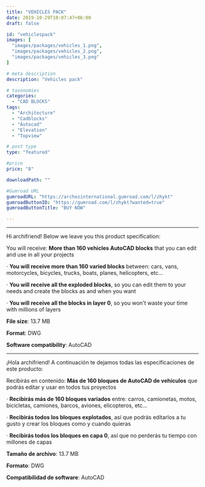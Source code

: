 ```yaml
---
title: "VEHICLES PACK"
date: 2019-10-29T10:07:47+06:00
draft: false

id: "vehiclespack"
images: [
  "images/packages/vehicles_1.png",
  "images/packages/vehicles_2.png",
  "images/packages/vehicles_3.png"
]

# meta description
description: "Vehicles pack"

# taxonomies
categories:
  - "CAD BLOCKS"
tags:
  - "Architecture"
  - "Cadblocks"
  - "Autocad"
  - "Elevation"
  - "Topview"

# post type
type: "featured"

#price
price: "8"

downloadPath: ""

#Gumroad URL
gumroadURL: "https://archezinternational.gumroad.com/l/zhykt"
gumroadButtonID: "https://gumroad.com/l/zhykt?wanted=true"
gumroadButtonTitle: "BUY NOW"

---
```


___

Hi archifriend! Below we leave you this product specification:

You will receive: **More than 160 vehicles AutoCAD blocks** that you can edit and use in all your projects

· **You will receive more than 160 varied blocks** between: cars, vans, motorcycles, bicycles, trucks, boats, planes, helicopters, etc...

· **You will receive all the exploded blocks**, so you can edit them to your needs and create the blocks as and when you want

· **You will receive all the blocks in layer 0**, so you won't waste your time with millions of layers

**File size**: 13.7 MB

**Format**: DWG

**Software compatibility**: AutoCAD

_____

¡Hola archifriend! A continuación te dejamos todas las especificaciones de este producto:

Recibirás en contenido: **Más de 160 bloques de AutoCAD de vehiculos** que podrás editar y usar en todos tus proyectos

· **Recibirás más de 160 bloques variados** entre: carros, camionetas, motos, bicicletas, camiones, barcos, aviones, elicopteros, etc...

· **Recibirás todos los bloques explotados**, así que podrás editarlos a tu gusto y crear los bloques como y cuando quieras

· **Recibirás todos los bloques en capa 0**, así que no perderás tu tiempo con millones de capas

**Tamaño de archivo**: 13.7 MB

**Formato**: DWG

**Compatibilidad de software**: AutoCAD